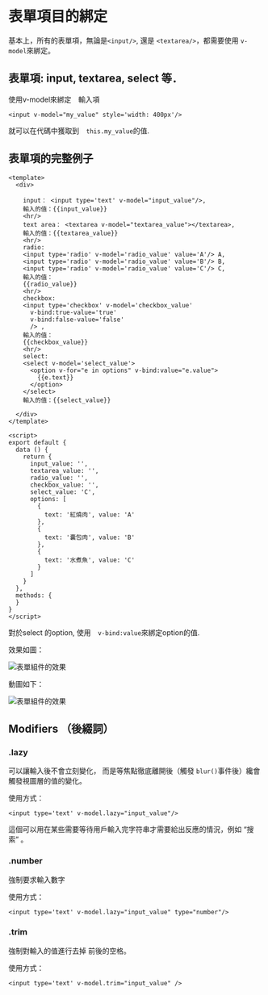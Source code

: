# 表單項目的綁定

基本上，所有的表單項，無論是`<input/>`, 還是 `<textarea/>`，都需要使用 `v-model`來綁定。

## 表單項: input, textarea, select 等．

使用v-model來綁定　輸入項

```
<input v-model="my_value" style='width: 400px'/>
```

就可以在代碼中獲取到　`this.my_value`的值.


## 表單項的完整例子

```
<template>
  <div>

    input： <input type='text' v-model="input_value"/>,
    輸入的值：{{input_value}}
    <hr/>
    text area： <textarea v-model="textarea_value"></textarea>,
    輸入的值：{{textarea_value}}
    <hr/>
    radio:
    <input type='radio' v-model='radio_value' value='A'/> A,
    <input type='radio' v-model='radio_value' value='B'/> B,
    <input type='radio' v-model='radio_value' value='C'/> C,
    輸入的值：
    {{radio_value}}
    <hr/>
    checkbox:
    <input type='checkbox' v-model='checkbox_value'
      v-bind:true-value='true'
      v-bind:false-value='false'
      /> ,
    輸入的值：
    {{checkbox_value}}
    <hr/>
    select:
    <select v-model='select_value'>
      <option v-for="e in options" v-bind:value="e.value">
        {{e.text}}
      </option>
    </select>
    輸入的值：{{select_value}}

  </div>
</template>

<script>
export default {
  data () {
    return {
      input_value: '',
      textarea_value: '',
      radio_value: '',
      checkbox_value: '',
      select_value: 'C',
      options: [
        {
          text: '紅燒肉', value: 'A'
        },
        {
          text: '囊包肉', value: 'B'
        },
        {
          text: '水煮魚', value: 'C'
        }
      ]
    }
  },
  methods: {
  }
}
</script>
```

對於select 的option, 使用　`v-bind:value`來綁定option的值.


效果如圖：　

![表單組件的效果](./images/vue_form.png)

動圖如下：

![表單組件的效果](./images/vue_form.gif)


## Modifiers （後綴詞）

### .lazy 

可以讓輸入後不會立刻變化， 而是等焦點徹底離開後（觸發 `blur()`事件後）纔會觸發視圖層的值的變化。 

使用方式： 

```
<input type='text' v-model.lazy="input_value"/>
```

這個可以用在某些需要等待用戶輸入完字符串才需要給出反應的情況，例如 “搜索” 。

### .number

強制要求輸入數字

使用方式： 

```
<input type='text' v-model.lazy="input_value" type="number"/>
```

### .trim 

強制對輸入的值進行去掉 前後的空格。

使用方式： 

```
<input type='text' v-model.trim="input_value" />
```